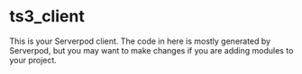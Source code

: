 # ts3_client

This is your Serverpod client. The code in here is mostly generated by
Serverpod, but you may want to make changes if you are adding modules to your
project.
